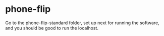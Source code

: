 # phone-flip
Go to the phone-flip-standard folder, set up next for running the software, and you should be good to run the localhost.
